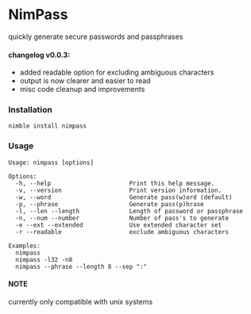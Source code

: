 # NimPass

quickly generate secure passwords and passphrases

#### changelog v0.0.3:
  + added readable option for excluding ambiguous characters
  + output is now clearer and easier to read
  + misc code cleanup and improvements

### Installation
```
nimble install nimpass
```

### Usage
```
Usage: nimpass [options]

Options:
  -h, --help                      Print this help message.
  -v, --version                   Print version information.
  -w, --word                      Generate pass(w)ord (default)
  -p, --phrase                    Generate pass(p)hrase
  -l, --len --length              Length of password or passphrase
  -n, --num --number              Number of pass's to generate
  -e --ext --extended             Use extended character set
  -r --readable                   exclude ambiguous characters

Examples:
  nimpass
  nimpass -l32 -n8
  nimpass --phrase --length 8 --sep ":"
```

#### NOTE
currently only compatible with unix systems
